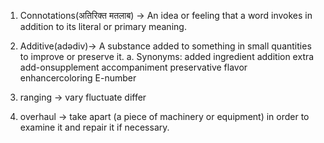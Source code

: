 1. Connotations(अतिरिक्त मतलाब) -> An idea or feeling that a word invokes in addition to its literal or primary meaning.

2. Additive(adədiv)-> A substance added to something in small quantities to improve or preserve it.
a. Synonyms: added ingredient addition extra add-onsupplement
accompaniment preservative flavor enhancercoloring E-number

3. ranging -> vary fluctuate differ

4. overhaul -> take apart (a piece of machinery or equipment) in order to examine it and repair it if necessary.
